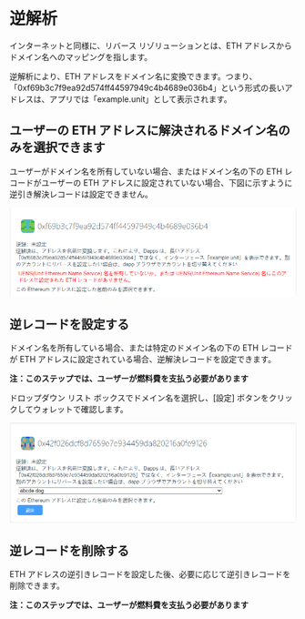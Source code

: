 

# 逆解析

インターネットと同様に、リバース リゾリューションとは、ETH アドレスからドメイン名へのマッピングを指します。

逆解析により、ETH アドレスをドメイン名に変換できます。つまり、「0xf69b3c7f9ea92d574ff44597949c4b4689e036b4」という形式の長いアドレスは、アプリでは「example.unit」として表示されます。

## ユーザーの ETH アドレスに解決されるドメイン名のみを選択できます

ユーザーがドメイン名を所有していない場合、またはドメイン名の下の ETH レコードがユーザーの ETH アドレスに設定されていない場合、下図に示すように逆引き解決レコードは設定できません。

![alt attribute text](../../.vuepress/public/images/address/ja/address_0.png)

## 逆レコードを設定する

ドメイン名を所有している場合、または特定のドメイン名の下の ETH レコードが ETH アドレスに設定されている場合、逆解決レコードを設定できます。

**注：このステップでは、ユーザーが燃料費を支払う必要があります**

ドロップダウン リスト ボックスでドメイン名を選択し、[設定] ボタンをクリックしてウォレットで確認します。

![alt attribute text](../../.vuepress/public/images/address/ja/address_1.png)

## 逆レコードを削除する

ETH アドレスの逆引きレコードを設定した後、必要に応じて逆引きレコードを削除できます。

**注：このステップでは、ユーザーが燃料費を支払う必要があります**